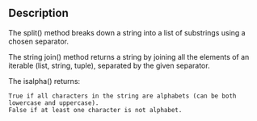 ## Description

The split() method breaks down a string into a list of substrings using a chosen separator.

The string join() method returns a string by joining all the elements of an iterable (list, string, tuple), separated by the given separator.


The isalpha() returns:

    True if all characters in the string are alphabets (can be both lowercase and uppercase).
    False if at least one character is not alphabet.
